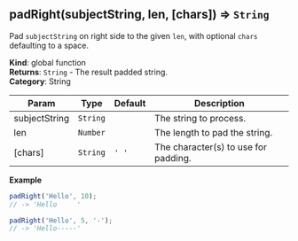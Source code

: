 <a name="padRight"></a>

## padRight(subjectString, len, [chars]) ⇒ <code>String</code>
Pad `subjectString` on right side to the given `len`, with optional `chars` defaulting to a space.

**Kind**: global function  
**Returns**: <code>String</code> - The result padded string.  
**Category**: String  

| Param | Type | Default | Description |
| --- | --- | --- | --- |
| subjectString | <code>String</code> |  | The string to process. |
| len | <code>Number</code> |  | The length to pad the string. |
| [chars] | <code>String</code> | <code>&#x27; &#x27;</code> | The character(s) to use for padding. |

**Example**  
```js
padRight('Hello', 10);
// -> 'Hello     '

padRight('Hello', 5, '-');
// -> 'Hello-----'
```
